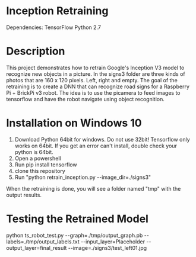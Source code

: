 # Inception Retraining

Dependencies:
TensorFlow
Python 2.7

Description
===========

This project demonstrates how to retrain Google's Inception V3 model to recognize new objects in a picture. In the signs3 folder are three kinds of photos that are 160 x 120 pixels. Left, right and empty. The goal of the retraining is to create a DNN that can recognize road signs for a Raspberry Pi + BrickPi v3 robot. The idea is to use the picamera to feed images to tensorflow and have the robot navigate using object recognition.

Installation on Windows 10
===========

1. Download Python 64bit for windows. Do not use 32bit! Tensorflow only works on 64bit. If you get an error can't install, double check your python is 64bit.
2. Open a powershell
3. Run pip install tensorflow
4. clone this repository
5. Run "python retrain_inception.py --image_dir=./signs3"

When the retraining is done, you will see a folder named "tmp" with the output results.

Testing the Retrained Model
===========
python ts_robot_test.py --graph=./tmp/output_graph.pb --labels=./tmp/output_labels.txt --input_layer=Placeholder --output_layer=final_result --image=./signs3/test_left01.jpg
